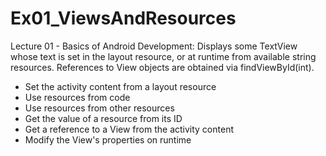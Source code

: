 # Ex01_ViewsAndResources
Lecture 01 - Basics of Android Development: 
Displays some TextView whose text is set in the layout resource, or at runtime from available string resources.
References to View objects are obtained via findViewById(int).
- Set the activity content from a layout resource
- Use resources from code
- Use resources from other resources
- Get the value of a resource from its ID
- Get a reference to a View from the activity content
- Modify the View's properties on runtime
